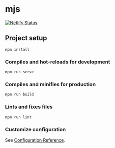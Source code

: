 # mjs

[![Netlify Status](https://api.netlify.com/api/v1/badges/f5f406c4-8f0d-40b0-8ae1-e5857bc1d5a1/deploy-status)](https://app.netlify.com/sites/mattandjessicasteele/deploys)

## Project setup
```
npm install
```

### Compiles and hot-reloads for development
```
npm run serve
```

### Compiles and minifies for production
```
npm run build
```

### Lints and fixes files
```
npm run lint
```

### Customize configuration
See [Configuration Reference](https://cli.vuejs.org/config/).
